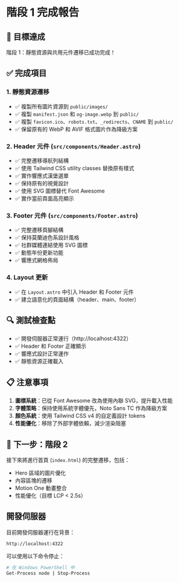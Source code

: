 # 階段 1 完成報告

## 🎯 目標達成

階段 1：靜態資源與共用元件遷移已成功完成！

## ✅ 完成項目

### 1. 靜態資源遷移
- ✅ 複製所有圖片資源到 `public/images/`
- ✅ 複製 `manifest.json` 和 `og-image.webp` 到 `public/`
- ✅ 複製 `favicon.ico`、`robots.txt`、`_redirects`、`CNAME` 到 `public/`
- ✅ 保留原有的 WebP 和 AVIF 格式圖片作為降級方案

### 2. Header 元件 (`src/components/Header.astro`)
- ✅ 完整遷移導航列結構
- ✅ 使用 Tailwind CSS utility classes 替換原有樣式
- ✅ 實作響應式漢堡選單
- ✅ 保持原有的視覺設計
- ✅ 使用 SVG 圖標替代 Font Awesome
- ✅ 實作當前頁面高亮顯示

### 3. Footer 元件 (`src/components/Footer.astro`)
- ✅ 完整遷移頁腳結構
- ✅ 保持莫蘭迪色系設計風格
- ✅ 社群媒體連結使用 SVG 圖標
- ✅ 動態年份更新功能
- ✅ 響應式網格佈局

### 4. Layout 更新
- ✅ 在 `Layout.astro` 中引入 Header 和 Footer 元件
- ✅ 建立語意化的頁面結構（header、main、footer）

## 🔍 測試檢查點

- ✅ 開發伺服器正常運行（http://localhost:4322）
- ✅ Header 和 Footer 正確顯示
- ✅ 響應式設計正常運作
- ✅ 靜態資源正確載入

## 📋 注意事項

1. **圖標系統**：已從 Font Awesome 改為使用內聯 SVG，提升載入性能
2. **字體策略**：保持使用系統字體優先，Noto Sans TC 作為降級方案
3. **顏色系統**：使用 Tailwind CSS v4 的自定義設計 tokens
4. **性能優化**：移除了外部字體依賴，減少渲染阻塞

## 🚀 下一步：階段 2

接下來將進行首頁 (`index.html`) 的完整遷移，包括：
- Hero 區域的圖片優化
- 內容區塊的遷移
- Motion One 動畫整合
- 性能優化（目標 LCP < 2.5s）

## 開發伺服器

目前開發伺服器運行在背景：
```bash
http://localhost:4322
```

可以使用以下命令停止：
```bash
# 在 Windows PowerShell 中
Get-Process node | Stop-Process
``` 